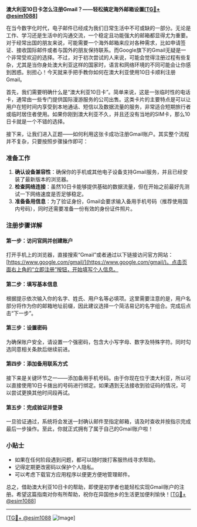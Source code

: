 **澳大利亚10日卡怎么注册Gmail？——轻松搞定海外邮箱设置[[TG💪+ @esim1088](https://t.me/s/esim1088)]**

在当今数字化时代，电子邮件已经成为我们日常生活中不可或缺的一部分。无论是工作、学习还是生活中的沟通交流，一个稳定且功能强大的邮箱都显得尤为重要。对于经常出国的朋友来说，可能需要一个海外邮箱来应对各种需求，比如申请签证、接收国际邮件或者与国外的朋友保持联系。而Google旗下的Gmail无疑是一个非常受欢迎的选择。不过，对于初次尝试的人来说，可能会觉得注册过程有些复杂，尤其是当你身处澳大利亚这样的国家时，语言和网络环境的不同可能会让你感到困惑。别担心！今天就来手把手教你如何在澳大利亚使用10日卡顺利注册Gmail。

首先，我们需要明确什么是“澳大利亚10日卡”。简单来说，这是一张临时性的电话卡，通常由一些专门提供国际漫游服务的公司出售。这类卡片的主要特点是可以让用户在短时间内享受到本地通话、短信以及数据流量的服务，非常适合短期旅行者或临时居住者使用。如果你刚到澳大利亚不久，并且还没有当地的SIM卡，那么10日卡就是一个不错的选择。

接下来，让我们进入正题——如何利用这张卡成功注册Gmail账户。其实整个流程并不复杂，只要按照步骤操作即可：

### 准备工作

1. **确认设备兼容性**：确保你的手机或其他电子设备支持Gmail服务，并且已经安装了最新版本的浏览器。
2. **检查网络连接**：虽然10日卡能够提供基础的数据流量，但在开始之前最好先测试一下网络速度是否足够稳定。
3. **准备备用信息**：为了验证身份，Gmail会要求输入备用手机号码（推荐使用国内号码），同时还需要准备一份有效的身份证件照片。

### 注册步骤详解

#### 第一步：访问官网并创建账户

打开手机上的浏览器，直接搜索“Gmail”或者通过以下链接访问官方网站：[https://www.google.com/gmail/](https://www.google.com/gmail/)。点击页面右上角的“立即注册”按钮，开始填写个人信息。

#### 第二步：填写基本信息

根据提示依次输入你的名字、姓氏、用户名等必填项。这里需要注意的是，用户名部分将作为你的邮箱地址前缀，因此建议选择一个简洁易记的名字组合。完成后点击“下一步”。

#### 第三步：设置密码

为确保账户安全，请设置一个强密码，包含大小写字母、数字及特殊字符。同时勾选同意相关条款后继续前进。

#### 第四步：添加备用联系方式

接下来是关键环节之一——添加备用手机号码。由于你现在位于澳大利亚，所以可以直接使用10日卡拨出的号码进行绑定。如果遇到无法接收到验证码的情况，可以尝试更换其他时间段再试。

#### 第五步：完成验证并登录

一旦验证通过，系统将会发送一封确认邮件至指定邮箱，请及时查收并按指示完成最后一步操作。至此，你就正式拥有了属于自己的Gmail账户啦！

### 小贴士

- 如果在任何阶段遇到问题，都可以随时拨打客服热线寻求帮助。
- 记得定期更改密码以保护个人隐私。
- 可以考虑下载官方应用程序以便更方便地管理邮件。

总之，借助澳大利亚10日卡的帮助，即使是初学者也能轻松实现Gmail账户的注册。希望这篇指南对你有所帮助，祝你在异国他乡的生活更加便利愉快！[[TG💪+ @esim1088](https://t.me/s/esim1088)]

---

[[TG💪+ @esim1088](https://t.me/s/esim1088) ![Image](https://i.postimg.cc/4NQfJmqS/Snipaste-2025-05-13-00-14-12.png)]